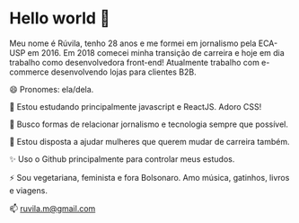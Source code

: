 # Hello world 👋

Meu nome é Rúvila, tenho 28 anos e me formei em jornalismo pela ECA-USP em 2016. Em 2018 comecei minha transição de carreira e hoje em dia trabalho como desenvolvedora front-end!
Atualmente trabalho com e-commerce desenvolvendo lojas para clientes B2B.

😄 Pronomes: ela/dela.

🌱 Estou estudando principalmente javascript e ReactJS. Adoro CSS!

💬 Busco formas de relacionar jornalismo e tecnologia sempre que possível. 

🐣 Estou disposta a ajudar mulheres que querem mudar de carreira também. 

✨ Uso o Github principalmente para controlar meus estudos.

⚡ Sou vegetariana, feminista e fora Bolsonaro. Amo música, gatinhos, livros e viagens.

📫 ruvila.m@gmail.com
